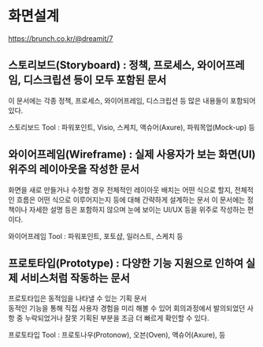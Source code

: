 
# 화면설계

https://brunch.co.kr/@dreamit/7

## 스토리보드(Storyboard) : 정책, 프로세스, 와이어프레임, 디스크립션 등이 모두 포함된 문서

이 문서에는 각종 정책, 프로세스, 와이어프레임, 디스크립션 등 많은 내용들이 포함되어 있다.

스토리보드 Tool : 파워포인트, Visio, 스케치, 액슈어(Axure), 파워목업(Mock-up) 등

## 와이어프레임(Wireframe) : 실제 사용자가 보는 화면(UI) 위주의 레이아웃을 작성한 문서

화면을 새로 만들거나 수정할 경우 전체적인 레이아웃 배치는 어떤 식으로 할지, 전체적인 흐름은 어떤 식으로 이루어지는지 등에 대해 간략하게 설계하는 문서
이 문서에는 정책이나 자세한 설명 등은 포함하지 않으며 눈에 보이는 UI/UX 등을 위주로 작성하는 편이다.

와이어프레임 Tool : 파워포인트, 포토샵, 일러스트, 스케치 등

## 프로토타입(Prototype) : 다양한 기능 지원으로 인하여 실제 서비스처럼 작동하는 문서

프로토타입은 동적임을 나타낼 수 있는 기획 문서  
동적인 기능을 통해 직접 사용자 경험을 미리 해볼 수 있어 회의과정에서 발의되었던 사항 중 누락되었거나 잘못 기획된 부분을 조금 더 빠르게 확인할 수 있다.

프로토타입 Tool : 프로토나우(Protonow), 오븐(Oven), 액슈어(Axure), 등

